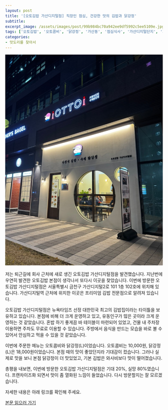 ```yaml
---
layout: post
title: '[오토김밥 가산디지털점] 직장인 점심, 건강한 맛의 김밥과 닭강정'
subtitle: 
excerpt_image: /assets/images/post/99b984bc70a942ee9df5992c5ee5109e.jpg
tags: ['오토김밥', '오토콤비', '닭강정', '가산동', '점심식사', '가산디지털단지', '저녁식사', '혼밥']
categories: 
- 맛도리를 찾아서
---
```


![메인 이미지](/assets/images/post/99b984bc70a942ee9df5992c5ee5109e.jpg)

저는 퇴근길에 회사 근처에 새로 생긴 오토김밥 가산디지털점을 발견했습니다. 지난번에 우연히 발견한 오토김밥 본점이 생각나서 또다시 이곳을 찾았습니다. 이번에 방문한 오토김밥 가산디지털점은 서울특별시 금천구 가산디지털2로 101 1층 102호에 위치해 있습니다. 가산디지털역 근처에 위치한 이곳은 프리미엄 김밥 전문점으로 알려져 있습니다.

오토김밥 가산디지털점은 뉴욕타임즈 선정 대한민국 최고의 김밥집이라는 타이틀을 보유하고 있습니다. 본점에 비해 더 크게 운영하고 있고, 유동인구가 많은 곳이라 크게 운영하는 것 같았습니다. 혼밥 하기 좋게끔 바 테이블이 마련되어 있었고, 건물 내 주차장 이용하면 주차도 무료로 이용할 수 있습니다. 주방에서 음식을 만드는 모습을 바로 볼 수 있어서 안심하고 먹을 수 있을 것 같았습니다.

이번에 주문한 메뉴는 오토콤비와 닭강정(L)이었습니다. 오토콤비는 10,000원, 닭강정(L)은 18,000원이었습니다. 본점 때의 맛이 좋았던지라 기대감이 컸습니다. 그러나 실제로 맛을 보니 본점 닭강정이 더 맛있었고, 기본 김밥은 와사비보다 맛이 떨어졌습니다.

총평을 내보면, 이번에 방문한 오토김밥 가산디지털점은 기대 20%, 실망 80%였습니다. 프랜차이즈화 되면서 맛이 좀 열화된 느낌이 들었습니다. 다시 방문할지는 잘 모르겠습니다.

자세한 내용은 아래 링크를 확인해 주세요.

[본문 읽으러 가기](https://m.blog.naver.com/ham_eaten_jellybear/223272535591)
